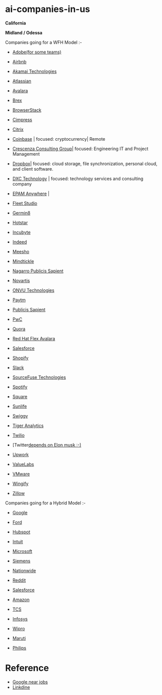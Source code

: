 # ai-companies-in-us

**California**

**Midland / Odessa**




Companies going for a WFH Model :-

* [Adobe(for some teams)](https://www.adobe.com/careers.html)

* [Airbnb](https://careers.airbnb.com/)

* [Akamai Technologies](https://www.akamai.com/careers)

* [Atlassian](https://www.atlassian.com/company/careers)

* [Avalara](https://careers.avalara.com/north-america)

* [Brex](https://www.brex.com/careers)

* [BrowserStack](https://www.browserstack.com/careers)

* [Cimpress](https://cimpress.com/careers/)

* [Citrix](https://careers.cloud.com/CloudCareers)

* [Coinbase](https://www.coinbase.com/careers) | focused: cryptocurrency| Remote

* [Crescenza Consulting Group](https://www.crescenzaconsulting.com/careers)| focused: Engineering IT and Project Management

* [Dropbox](https://jobs.dropbox.com/all-jobs)| focused: cloud storage, file synchronization, personal cloud, and client software.


* [DXC Technology](https://careers.dxc.com/global/en) | focused: technology services and consulting company

* [EPAM Anywhere](https://anywhere.epam.com/en/jobs) | 

* [Fleet Studio](https://www.fleetstudio.com/careers)

* [Germin8](https://www.germin8.com/careers/)

* [Hotstar](https://careers.hotstar.com/join-us)

* [Incubyte](https://www.incubyte.co/careers)


* [Indeed](indeed.jobs)

* [Meesho](https://www.meesho.io/jobs)

* [Mindtickle](https://www.mindtickle.com/sales-enablement-business-solution-jobs/)

* [Nagarro Publicis Sapient](https://careers.publicissapient.com/)

* [Novartis](https://www.novartis.com/careers)

* [ONVU Technologies](https://www.onvutech.com/careers/)

* [Paytm](https://paytm.com/careers/)

* [Publicis Sapient](https://careers.publicissapient.com/)

* [PwC](https://jobs.us.pwc.com/)

* [Quora](https://www.careers.quora.com/)

* [Red Hat Flex Avalara](https://www.redhat.com/en/jobs)

* [Salesforce](https://www.salesforce.com/company/careers/)

* [Shopify](https://www.shopify.com/careers)

* [Slack](https://slack.com/careers)

* [SourceFuse Technologies](https://careers.sourcefuse.com/)

* [Spotify](https://www.lifeatspotify.com/)

* [Square](https://careers.squareup.com/us/en)

* [Sunlife](https://www.sunlife.com/us/en/about/careers/)

* [Swiggy](https://careers.swiggy.com/#/)

* [Tiger Analytics](https://www.tigeranalytics.com/current-openings/)

* [Twilio](https://www.twilio.com/company/jobs)

* [Twitter[depends on Elon musk :-)](https://careers.twitter.com/)

* [Upwork](https://www.upwork.com/careers)

* [ValueLabs](https://www.valuelabs.com/careers/)

* [VMware](https://careers.vmware.com/main/)

* [Wingify](https://wingify.com/careers/)

* [Zillow](https://career.zillowgroup.com/careers)

Companies going for a Hybrid Model :-

* [Google](https://careers.google.com/)

* [Ford](https://corporate.ford.com/careers.html)

* [Hubspot](https://www.hubspot.com/careers)

* [Intuit](https://www.intuit.com/careers/)

* [Microsoft](https://careers.microsoft.com/us/en/)

* [Siemens](https://www.siemens.com/global/en/company/jobs.html)

* [Nationwide](https://www.nationwide.com/personal/about-us/careers/explore/)

* [Reddit](https://www.redditinc.com/careers)

* [Salesforce](https://www.salesforce.com/company/careers/)

* [Amazon](https://www.amazon.jobs/en/)

* [TCS](https://www.tcs.com/careers)

* [Infosys](https://www.infosys.com/careers/americas.html)

* [Wipro](https://careers.wipro.com/careers-home/)

* [Maruti](https://www.marutisuzuki.com/corporate/careers)

* [Philips](https://www.careers.philips.com/global/en)


# Reference
* [Google near jobs](https://www.google.com/search?q=jobs+near+me&oq=&aqs=chrome.0.35i39i362l8.19173743j0j15&sourceid=chrome&ie=UTF-8)
* [Linkdine]()
